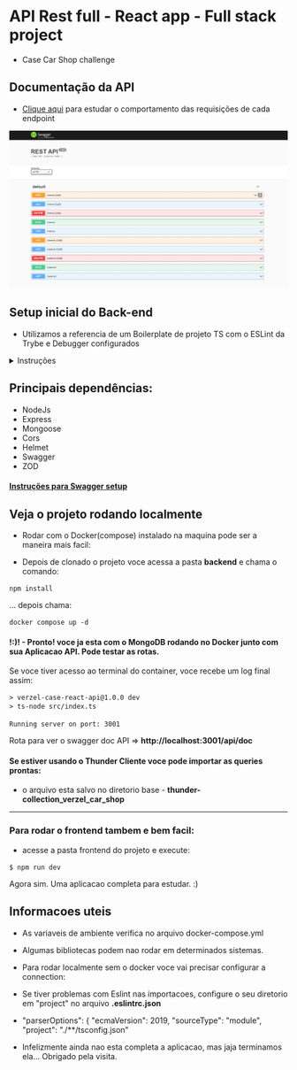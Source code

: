 # API Rest full - React app - Full stack project
* Case Car Shop challenge

## Documentação da API

* [Clique aqui]() para estudar o comportamento das requisições de cada endpoint

![Screenshot](https://github.com/ogoiddev/verzel-case-react-api/blob/api-dev/backend/public/Screenshot%202022-11-02%20014634.jpg?raw=true)


## Setup inicial do Back-end

* Utilizamos a referencia de um Boilerplate de projeto TS com o ESLint da Trybe e Debugger configurados
<details><summary>Instruções</summary>
<p>


Boilerplate de projeto TS
Sumário
Passo a passo
Usando o debugger
Este projeto é uma demonstração de como iniciar um projeto com typescript com o ESLint da Trybe e Debugger configurados.

Passo a Passo
Setup

Iniciar o projeto npm init -y

Instalar npm i -D typescript ts-node @types/node

Iniciar o tsconfig.json com npx tsc --init

Crie o arquivo inicial

mkdir src && touch src/index.ts
Criar o script start

No package.json, na chave scripts, adicione "start": "ts-node src/index.ts"
Copiar dependências do eslint na chave devDependencies do package.json

```ruby
"eslint": "^7.32.0",
"eslint-config-airbnb-base": "^15.0.0",
"eslint-config-airbnb-typescript": "^15.0.0",
"eslint-plugin-editorconfig": "^3.2.0",
"eslint-plugin-import": "^2.25.3",
"eslint-plugin-mocha": "^9.0.0",
"eslint-plugin-sonarjs": "^0.10.0"
```

Executar npm i para instalar as dependências copiadas

Criar o arquivo .eslintrc.json com o seguinte conteúdo:

```ruby
{
  "root": true,
  "env": {
      "browser": false,
      "node": true,
      "es2021": true,
      "jest": true
  },
  "extends": [
      "plugin:@typescript-eslint/recommended",
      "airbnb-base",
      "plugin:editorconfig/noconflict",
      "plugin:mocha/recommended",
      "airbnb-typescript/base"
  ],
  "parser": "@typescript-eslint/parser",
  "parserOptions": {
      "ecmaVersion": 2019,
      "sourceType": "module",
      "project": "./tsconfig.json"
  },
  "plugins": [
      "@typescript-eslint",
      "sonarjs",
      "editorconfig",
      "mocha"
  ],
  "rules": {
      "no-underscore-dangle": "off",
      "lines-between-class-members": ["error", "always", { "exceptAfterSingleLine": true }],
      "@typescript-eslint/lines-between-class-members": ["error", "always", { "exceptAfterSingleLine": true }],
      "no-console": "off",
      "camelcase": "warn",
      "arrow-parens": [
          2,
          "always"
      ],
      "quotes": [
          2,
          "single"
      ],
      "implicit-arrow-linebreak": "off",
      "consistent-return": "off",
      "no-unused-vars": [
          "error",
          {
              "argsIgnorePattern": "^_",
              "ignoreRestSiblings": true
          }
      ],
      "object-curly-newline": "off",
      "max-params": [
          "error",
          4
      ],
      "max-lines": [
          "error",
          250
      ],
      "max-lines-per-function": [
          "error",
          {
              "max": 20,
              "skipBlankLines": true,
              "skipComments": true
          }
      ],
      "max-len": [
          "error",
          {
              "code": 100
          },
          {
              "ignoreComments": true
          }
      ],
      "complexity": [
          "error",
          5
      ],
      "import/no-extraneous-dependencies": [
          "off"
      ],
      "sonarjs/cognitive-complexity": [
          "error",
          5
      ],
      "sonarjs/no-one-iteration-loop": [
          "error"
      ],
      "sonarjs/no-identical-expressions": [
          "error"
      ],
      "sonarjs/no-use-of-empty-return-value": [
          "error"
      ],
      "sonarjs/no-extra-arguments": [
          "error"
      ],
      "sonarjs/no-identical-conditions": [
          "error"
      ],
      "sonarjs/no-collapsible-if": [
          "error"
      ],
      "sonarjs/no-collection-size-mischeck": [
          "error"
      ],
      "sonarjs/no-duplicate-string": [
          "error"
      ],
      "sonarjs/no-duplicated-branches": [
          "error"
      ],
      "sonarjs/no-identical-functions": [
          "error"
      ],
      "sonarjs/no-redundant-boolean": [
          "error"
      ],
      "sonarjs/no-unused-collection": [
          "error"
      ],
      "sonarjs/no-useless-catch": [
          "error"
      ],
      "sonarjs/prefer-object-literal": [
          "error"
      ],
      "sonarjs/prefer-single-boolean-return": [
          "error"
      ],
      "sonarjs/no-inverted-boolean-check": [
          "error"
      ]
  }
}
```

Usando o debugger
Primeiramente lembre-se de colocar o breakpoint aonde você quer pausar o código

Ativando breakpoint

Para iniciar o debugger, basta clicar em Depurar acima da chave scripts.

Depurar no package.json

Depois escolher o script que você quer depurar.

Nesse caso provavelmente será o start

Escolher script

</p>
</details>

## Principais dependências:

* NodeJs
* Express
* Mongoose
* Cors
* Helmet
* Swagger
* ZOD

#### [Instruções para Swagger setup](https://dev.to/luizcalaca/autogenerated-documentation-api-with-openapi-and-swagger-for-nodejs-and-express-31g9)


## Veja o projeto rodando localmente

* Rodar com o Docker(compose) instalado na maquina pode ser a maneira mais facil:

- Depois de clonado o projeto voce acessa a pasta **backend** e chama o comando:
```
npm install
```
... depois chama:
```
docker compose up -d
```
#### !:)! - Pronto! voce ja esta com o MongoDB rodando no Docker junto com sua Aplicacao API. Pode testar as rotas.



Se voce tiver acesso ao terminal do container, voce recebe um log final assim:
```
> verzel-case-react-api@1.0.0 dev
> ts-node src/index.ts

Running server on port: 3001
```
Rota para ver o swagger doc API => **http://localhost:3001/api/doc**

#### Se estiver usando o Thunder Cliente voce pode importar as queries prontas:

* o arquivo esta salvo no diretorio base - **thunder-collection_verzel_car_shop**

--------------------------------------------------------------------

### Para rodar o frontend tambem e bem facil:
* acesse a pasta frontend do projeto e execute:
```
$ npm run dev
```

Agora sim. Uma aplicacao completa para estudar. :)

## Informacoes uteis

* As variaveis de ambiente verifica no arquivo docker-compose.yml
* Algumas bibliotecas podem nao rodar em determinados sistemas.

* Para rodar localmente sem o docker voce vai precisar configurar a connection:

* Se tiver problemas com Eslint nas importacoes, configure o seu diretorio em "project" no arquivo **.eslintrc.json**

- "parserOptions": {
      "ecmaVersion": 2019,
      "sourceType": "module",
      "project": "./**/tsconfig.json"

* Infelizmente ainda nao esta completa a aplicacao, mas jaja terminamos ela... Obrigado pela visita.
